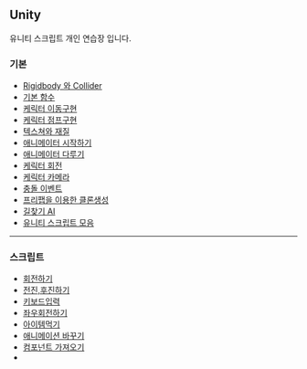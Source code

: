 ## Unity 
유니티 스크립트 개인 연습장 입니다.


### 기본

* [Rigidbody 와 Collider](http://blog.naver.com/gold_metal/220466872002)
* [기본 함수](http://blog.naver.com/gold_metal/220466872002)
* [케릭터 이동구현](http://blog.naver.com/gold_metal/220470069117)
* [케릭터 점프구현](http://blog.naver.com/gold_metal/220472492907)
* [텍스쳐와 재질](http://blog.naver.com/gold_metal/220486902270)
* [애니메이터 시작하기](http://blog.naver.com/gold_metal/220490285634)
* [애니메이터 다루기](http://blog.naver.com/gold_metal/220491375543)
* [케릭터 회전](http://blog.naver.com/gold_metal/220495685382)
* [케릭터 카메라](http://blog.naver.com/gold_metal/220498575590)
* [충돌 이벤트](http://blog.naver.com/gold_metal/220499531497)
* [프리팹을 이용한 클론생성](http://blog.naver.com/gold_metal/220504917738)
* [길찾기 AI](http://blog.naver.com/gold_metal/220511730779)
* [유니티 스크립트 모음](http://sharkmino.tistory.com/category/%ED%94%84%EB%A1%9C%EA%B7%B8%EB%9E%98%EB%B0%8D%20%EC%A0%95%EB%A6%AC/Unity?page=2)

---

### 스크립트

* [회전하기](https://github.com/evashork/Unity/blob/master/spin.cs)
* [전진,후진하기](https://github.com/evashork/Unity/blob/master/move.cs)
* [키보드입력](https://github.com/evashork/Unity/blob/master/KeyInput.cs)
* [좌우회전하기]()
* [아이템먹기]()
* [애니메이션 바꾸기](https://github.com/evashork/Unity/blob/master/AnimationChange.cs)
* [컴포넌트 가져오기]()
* []()


